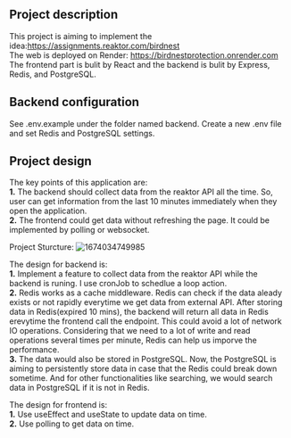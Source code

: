## Project description
This project is aiming to implement the idea:https://assignments.reaktor.com/birdnest  
The web is deployed on Render: https://birdnestprotection.onrender.com  
The frontend part is bulit by React and the backend is bulit by Express, Redis, and PostgreSQL.

## Backend configuration  
See .env.example under the folder named backend. Create a new .env file and set Redis and PostgreSQL settings.

## Project design
The key points of this application are:  
**1.** The backend should collect data from the reaktor API all the time. So, user can get information from the last 10 minutes immediately when they open the application.  
**2.** The frontend could get data without refreshing the page. It could be implemented by polling or websocket.

Project Sturcture:  ![1674034749985](https://user-images.githubusercontent.com/70991730/213136569-73ad221c-4c28-41f3-8bd2-f3096cd7a384.png)


The design for backend is:  
**1.** Implement a feature to collect data from the reaktor API while the backend is runing. I use cronJob to schedlue a loop action.  
**2.** Redis works as a cache middleware. Redis can check if the data aleady exists or not rapidly everytime we get data from external API. After storing data in Redis(expired 10 mins), the backend will return all data in Redis erevytime the frontend call the endpoint. This could avoid a lot of network IO operations. Considering that we need to a lot of write and read operations several times per minute, Redis can help us imporve the performance.  
**3.** The data would also be stored in PostgreSQL. Now, the PostgreSQL is aiming to persistently store data in case that the Redis could break down sometime. And for other functionalities like searching, we would search data in PostgreSQL if it is not in Redis.

The design for frontend is:  
**1.** Use useEffect and useState to update data on time.  
**2.** Use polling to get data on time.
